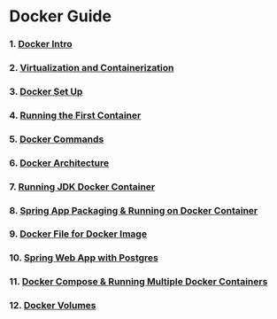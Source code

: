 #
#  Docker Guide

### 1. [Docker Intro](/Docker_Guide/DockerIntro.md)

### 2. [Virtualization and Containerization](/Docker_Guide/Virtualization_Container.md)

### 3. [Docker Set Up](/Docker_Guide/DockerSetup.md)

### 4. [Running the First Container](/Docker_Guide/RunningContainer.md)

### 5. [Docker Commands](/Docker_Guide/RunningContainer.md)

### 6. [Docker Architecture](/Docker_Guide/Docker_Arch.md)

### 7. [Running JDK Docker Container](/Docker_Guide/JDK&SpringAppContainer.md)

### 8. [Spring App Packaging & Running on Docker Container](/Docker_Guide/JDK&SpringAppContainer.md)

### 9.  [Docker File for Docker Image](/Dockerfile)

### 10. [Spring Web App with Postgres](/src)

### 11. [Docker Compose & Running Multiple Docker Containers](/Docker_Guide/DockerCompose.md)

### 12. [Docker Volumes](/Docker_Guide/DockerVolumes.md)

